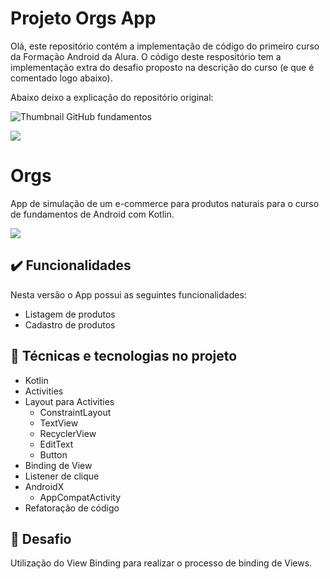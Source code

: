 # Projeto Orgs App

Olá, este repositório contém a implementação de código do primeiro curso da Formação Android da Alura.
O código deste respositório tem a implementação extra do desafio proposto na descrição do curso (e que é comentado logo abaixo).

Abaixo deixo a explicação do repositório original:

![Thumbnail GitHub fundamentos](https://user-images.githubusercontent.com/8989346/123303626-61a14600-d4f4-11eb-857b-11cd11a19f03.png)

![](https://img.shields.io/github/license/alura-cursos/android-com-kotlin-fundamentos)

# Orgs 

App de simulação de um e-commerce para produtos naturais para o curso de fundamentos de Android com Kotlin.

![](img/amostra.gif)

## ✔️ Funcionalidades

Nesta versão o App possui as seguintes funcionalidades:
 
- Listagem de produtos
- Cadastro de produtos

## 🔨 Técnicas e tecnologias no projeto 

- Kotlin
- Activities
- Layout para Activities
    - ConstraintLayout
    - TextView
    - RecyclerView
    - EditText
    - Button
- Binding de View
- Listener de clique
- AndroidX
    - AppCompatActivity
- Refatoração de código

## 🎯 Desafio

Utilização do View Binding para realizar o processo de binding de Views.
